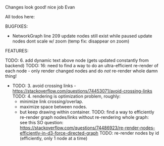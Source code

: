 Changes look good! nice job Evan

All todos here:

<!-- DONE TODO 0: create functionality and code quality to dynamically add/remove both nodes and links.
We can use the JSON editor panel thing to do these updates/deletes of nodes/links.
Creating/declaring a new node I guess should be as easy as creating a new element in the array in the JSON, likewise for links. -->


<!-- TODO: cycle between 3 to 5 states for each node -->

<!-- MOCKUP DONE TODO: high priority - there needs to be 3 histograms for each node:
    1. histogram representing the input queue  (for items at node and waiting to be processed)
    2. histogram representing processing time (for items in process at node - not exactly a queue just time spent being processed)
    3. histogram representing the output queue (items at same node but waiting to leave - to be accepted by another node)
    note: these histograms should be updated node-by-node, so as not to re-render whole graph unnecessarily -->

<!-- DONT NEED? * TODO: 1. scale drawing to 90% of viewport (vertically and horizontally)
DONT NEED TODO: 4. allow for triangle or rectangular shapes in nodes
DONT KNOW TODO: 8. change forces so the more force between nodes given more degrees of separation/freedom

DONE TODO: 2. add permanent labels to nodes
DONE TODO: 3. add permanent icons to nodes (any image url is fine for now)
DONE ** TODO: 10: on-click node -> show histogram
DONE ** TODO: 11: code histogram into metadata toggle
DONE ** TODO: 5. add on-hover text (show metadata when hovering over)
DONE TODO: 9. allow user to toggle on/off nodes self-separating - default is on - if it's off: then user can drag nodes wherever they want 
DONE ** TODO: 11: on-hover over link -> show histogram
DONE TODO:make initial separating force a little stronger, so that nodes are further apart (more spaced out).
DONE * TODO: 15: nodes will "float" outside of viewport, after turning physics on/off -->
<!-- DONE TODO: 17: fix viewport too tall(no scrolling !) -->
<!-- DONE TODO:2. on/in initial render, avoid crossing lines/edges -->
<!-- DONE TODO: 13: control panel at top: movable -->
<!-- DONE TODO: 14: create generic JSON editor panel - show JSON blob and allow user to edit and save it (there should be ready-made solutions for this) -->

<!-- evan todos -->

BUGFIXES:
<!-- DONE * NetworkGraph foreignobject popup hidden behind nodes (z index doesnt fix this)
    this problem is pretty difficult because svg paints elements in the order they appear in the dom
    if we want to use svelte to draw these popups in the dom, i dont know how to fix drawing order
    only solution i see is drawing the foreignobject in d3 after the nodes are drawn
    i'd like to search for a solution that avoids this, as it makes the code unnecessarily complicated -->
<!-- DONE * transform translate console error -->
<!-- DONE * +page.svelte line 53 edit dataset with JSON editor -->
<!-- DONE * NetworkGraph line 79 zoom doesnt work w metadata -->
* NetworkGraph line 209 update nodes still exist while paused
    update nodes dont scale w/ zoom (temp fix: disappear on zoom)
<!-- DONE * NetworkGraph line 94 links dont display arrows -->



FEATURES:
<!-- DONE * JSON edit doesn't reflect in visualization -->
<!-- DONE TODO: low priority task: render objects/nodes in the midpoint of edges/links! -->
<!-- DONE * Loading screen while waiting for data/d3 -->
<!-- DONE * TODO: 12: create a control panel that can do the following: -->
   <!-- * button to toggle physics on/off for the graph -->
   <!-- * pause/unpause button (to pause a process on backend -->
   <!-- * button to slow-down or speed-up backend process (change timestep) -->
   <!-- * button to stop all sources (stop generating new consumables/movables on the backend) -->
<!-- TODO: 7. add dynamic images/drawings/animation along links (gets updated constantly from backend) -->

TODO: 6. add dynamic text above node (gets updated constantly from backend)
TODO: 16: need to find a way to do an ultra-efficient re-render of each node -
    only render changed nodes and do *not* re-render whole damn thing!
* TODO: 3. avoid crossing links - https://stackoverflow.com/questions/74453071/avoid-crossing-links
TODO: 4. rendering is optimization problem, roughly:
    * minimize link crossing/overlap.
    * maximize space between nodes.
    * but keep drawing within container.
TODO: find a way to efficiently re-render graph nodes/links without re-rendering whole graph:  
    see this SO question: https://stackoverflow.com/questions/74486923/re-render-nodes-efficiently-in-d3-force-directed-graph
TODO: re-render nodes by id (efficiently, only 1 node at a time)